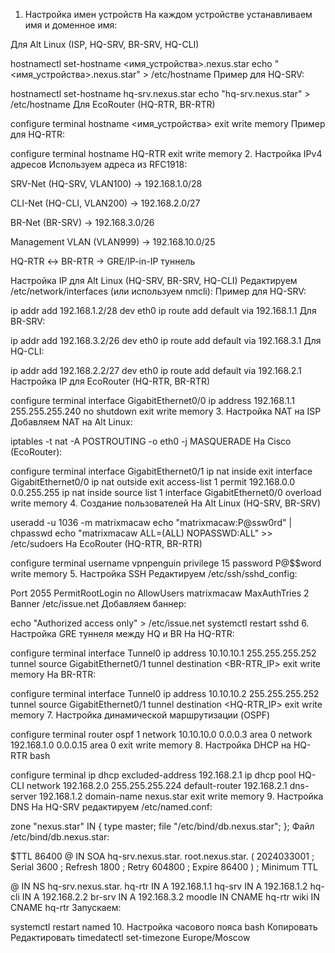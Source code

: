 1. Настройка имен устройств
На каждом устройстве устанавливаем имя и доменное имя:

Для Alt Linux (ISP, HQ-SRV, BR-SRV, HQ-CLI)

hostnamectl set-hostname <имя_устройства>.nexus.star
echo "<имя_устройства>.nexus.star" > /etc/hostname
Пример для HQ-SRV:


hostnamectl set-hostname hq-srv.nexus.star
echo "hq-srv.nexus.star" > /etc/hostname
Для EcoRouter (HQ-RTR, BR-RTR)

configure terminal
hostname <имя_устройства>
exit
write memory
Пример для HQ-RTR:


configure terminal
hostname HQ-RTR
exit
write memory
2. Настройка IPv4 адресов
Используем адреса из RFC1918:

SRV-Net (HQ-SRV, VLAN100) → 192.168.1.0/28

CLI-Net (HQ-CLI, VLAN200) → 192.168.2.0/27

BR-Net (BR-SRV) → 192.168.3.0/26

Management VLAN (VLAN999) → 192.168.10.0/25

HQ-RTR ↔ BR-RTR → GRE/IP-in-IP туннель

Настройка IP для Alt Linux (HQ-SRV, BR-SRV, HQ-CLI)
Редактируем /etc/network/interfaces (или используем nmcli):
Пример для HQ-SRV:


ip addr add 192.168.1.2/28 dev eth0
ip route add default via 192.168.1.1
Для BR-SRV:


ip addr add 192.168.3.2/26 dev eth0
ip route add default via 192.168.3.1
Для HQ-CLI:


ip addr add 192.168.2.2/27 dev eth0
ip route add default via 192.168.2.1
Настройка IP для EcoRouter (HQ-RTR, BR-RTR)

configure terminal
interface GigabitEthernet0/0
ip address 192.168.1.1 255.255.255.240
no shutdown
exit
write memory
3. Настройка NAT на ISP
Добавляем NAT на Alt Linux:

iptables -t nat -A POSTROUTING -o eth0 -j MASQUERADE
На Cisco (EcoRouter):


configure terminal
interface GigabitEthernet0/1
ip nat inside
exit
interface GigabitEthernet0/0
ip nat outside
exit
access-list 1 permit 192.168.0.0 0.0.255.255
ip nat inside source list 1 interface GigabitEthernet0/0 overload
write memory
4. Создание пользователей
На Alt Linux (HQ-SRV, BR-SRV)

useradd -u 1036 -m matrixmacaw
echo "matrixmacaw:P@ssw0rd" | chpasswd
echo "matrixmacaw ALL=(ALL) NOPASSWD:ALL" >> /etc/sudoers
На EcoRouter (HQ-RTR, BR-RTR)

configure terminal
username vpnpenguin privilege 15 password P@$$word
write memory
5. Настройка SSH
Редактируем /etc/ssh/sshd_config:


Port 2055
PermitRootLogin no
AllowUsers matrixmacaw
MaxAuthTries 2
Banner /etc/issue.net
Добавляем баннер:


echo "Authorized access only" > /etc/issue.net
systemctl restart sshd
6. Настройка GRE туннеля между HQ и BR
На HQ-RTR:

configure terminal
interface Tunnel0
ip address 10.10.10.1 255.255.255.252
tunnel source GigabitEthernet0/1
tunnel destination <BR-RTR_IP>
exit
write memory
На BR-RTR:

configure terminal
interface Tunnel0
ip address 10.10.10.2 255.255.255.252
tunnel source GigabitEthernet0/1
tunnel destination <HQ-RTR_IP>
exit
write memory
7. Настройка динамической маршрутизации (OSPF)

configure terminal
router ospf 1
network 10.10.10.0 0.0.0.3 area 0
network 192.168.1.0 0.0.0.15 area 0
exit
write memory
8. Настройка DHCP на HQ-RTR
bash

configure terminal
ip dhcp excluded-address 192.168.2.1
ip dhcp pool HQ-CLI
 network 192.168.2.0 255.255.255.224
 default-router 192.168.2.1
 dns-server 192.168.1.2
 domain-name nexus.star
exit
write memory
9. Настройка DNS
На HQ-SRV редактируем /etc/named.conf:


zone "nexus.star" IN {
    type master;
    file "/etc/bind/db.nexus.star";
};
Файл /etc/bind/db.nexus.star:


$TTL 86400
@   IN  SOA hq-srv.nexus.star. root.nexus.star. (
        2024033001 ; Serial
        3600       ; Refresh
        1800       ; Retry
        604800     ; Expire
        86400 )    ; Minimum TTL

@       IN  NS  hq-srv.nexus.star.
hq-rtr  IN  A   192.168.1.1
hq-srv  IN  A   192.168.1.2
hq-cli  IN  A   192.168.2.2
br-srv  IN  A   192.168.3.2
moodle  IN  CNAME hq-rtr
wiki    IN  CNAME hq-rtr
Запускаем:


systemctl restart named
10. Настройка часового пояса
bash
Копировать
Редактировать
timedatectl set-timezone Europe/Moscow
